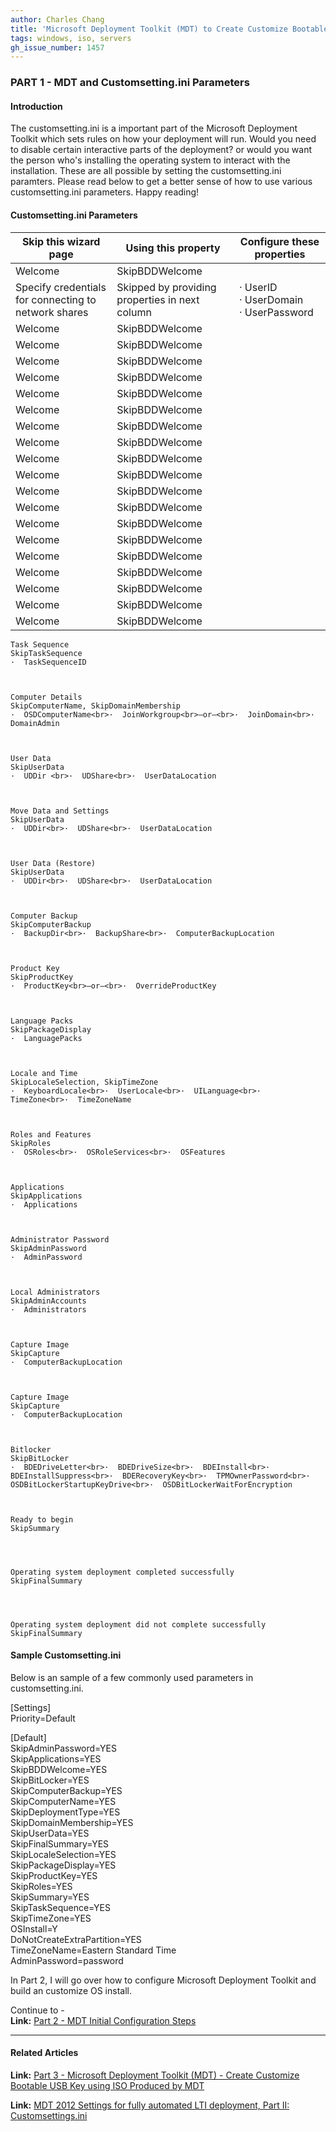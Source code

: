 ```yaml
---
author: Charles Chang
title: 'Microsoft Deployment Toolkit (MDT) to Create Customize Bootable USB Key - Customsetting.ini'
tags: windows, iso, servers
gh_issue_number: 1457
---
```


### PART 1 - MDT and Customsetting.ini Parameters ###

#### Introduction ####
The customsetting.ini is a important part of the Microsoft Deployment Toolkit which sets rules on how your deployment will run. Would you need to disable certain interactive parts of the deployment? or would you want the person who's installing the operating system to interact with the installation. These are all possible by setting the customsetting.ini paramters. Please read below to get a better sense of how to use various customsetting.ini parameters. Happy reading!

#### Customsetting.ini Parameters ####

  |  Skip this wizard page  									          |  Using this property  								  |  		                         Configure these properties  |
  |-----------------------------------------------------------------------|-------------------------------------------------------|--------------------------------------------------------------|
  |  Welcome                											  |  SkipBDDWelcome       								  |								                                 |
  |   Specify credentials for connecting to network shares                |  Skipped by providing properties in next column       |    ·  UserID<BR>·  UserDomain<BR>·  UserPassword             |
  |  Welcome                |  SkipBDDWelcome       |                              |
  |  Welcome                |  SkipBDDWelcome       |                              |
  |  Welcome                |  SkipBDDWelcome       |                              |
  |  Welcome                |  SkipBDDWelcome       |                              |
  |  Welcome                |  SkipBDDWelcome       |                              |
  |  Welcome                |  SkipBDDWelcome       |                              |
  |  Welcome                |  SkipBDDWelcome       |                              |
  |  Welcome                |  SkipBDDWelcome       |                              |
  |  Welcome                |  SkipBDDWelcome       |                              |
  |  Welcome                |  SkipBDDWelcome       |                              |
  |  Welcome                |  SkipBDDWelcome       |                              |
  |  Welcome                |  SkipBDDWelcome       |                              |
  |  Welcome                |  SkipBDDWelcome       |                              |
  |  Welcome                |  SkipBDDWelcome       |                              |
  |  Welcome                |  SkipBDDWelcome       |                              |
  |  Welcome                |  SkipBDDWelcome       |                              |
  |  Welcome                |  SkipBDDWelcome       |                              |
  |  Welcome                |  SkipBDDWelcome       |                              |
  |  Welcome                |  SkipBDDWelcome       |                              |
  
    
    
  
  
 
  
   
    Task Sequence
    SkipTaskSequence
    ·  TaskSequenceID

  
     
    Computer Details
    SkipComputerName, SkipDomainMembership
    ·  OSDComputerName<br>·  JoinWorkgroup<br>–or–<br>·  JoinDomain<br>·  DomainAdmin

  
     
    User Data
    SkipUserData
    ·  UDDir <br>·  UDShare<br>·  UserDataLocation

  
     
    Move Data and Settings
    SkipUserData
    ·  UDDir<br>·  UDShare<br>·  UserDataLocation

  
     
    User Data (Restore)
    SkipUserData
    ·  UDDir<br>·  UDShare<br>·  UserDataLocation

  
     
    Computer Backup
    SkipComputerBackup
    ·  BackupDir<br>·  BackupShare<br>·  ComputerBackupLocation

  
     
    Product Key
    SkipProductKey
    ·  ProductKey<br>–or–<br>·  OverrideProductKey

  
     
    Language Packs
    SkipPackageDisplay
    ·  LanguagePacks

  
     
    Locale and Time
    SkipLocaleSelection, SkipTimeZone
    ·  KeyboardLocale<br>·  UserLocale<br>·  UILanguage<br>·  TimeZone<br>·  TimeZoneName

  
     
    Roles and Features
    SkipRoles
    ·  OSRoles<br>·  OSRoleServices<br>·  OSFeatures

  
     
    Applications
    SkipApplications
    ·  Applications

  
     
    Administrator Password
    SkipAdminPassword
    ·  AdminPassword

  
     
    Local Administrators
    SkipAdminAccounts
    ·  Administrators

  
     
    Capture Image
    SkipCapture
    ·  ComputerBackupLocation

  
     
    Capture Image
    SkipCapture
    ·  ComputerBackupLocation

  
     
    Bitlocker
    SkipBitLocker
    ·  BDEDriveLetter<br>·  BDEDriveSize<br>·  BDEInstall<br>·  BDEInstallSuppress<br>·  BDERecoveryKey<br>·  TPMOwnerPassword<br>·  OSDBitLockerStartupKeyDrive<br>·  OSDBitLockerWaitForEncryption

  
     
    Ready to begin
    SkipSummary
    

  
   
    Operating system deployment completed successfully
    SkipFinalSummary
    

  
   
    Operating system deployment did not complete successfully
    SkipFinalSummary
    

</table>


#### Sample Customsetting.ini ####

Below is an sample of a few commonly used parameters in customsetting.ini.<br>

[Settings] <br>
Priority=Default<br>

[Default] <br>
SkipAdminPassword=YES<br>
SkipApplications=YES<br>
SkipBDDWelcome=YES<br>
SkipBitLocker=YES<br>
SkipComputerBackup=YES<br>
SkipComputerName=YES<br>
SkipDeploymentType=YES<br>
SkipDomainMembership=YES<br>
SkipUserData=YES<br>
SkipFinalSummary=YES<br>
SkipLocaleSelection=YES<br>
SkipPackageDisplay=YES<br>
SkipProductKey=YES<br>
SkipRoles=YES<br>
SkipSummary=YES<br>
SkipTaskSequence=YES<br>
SkipTimeZone=YES<br>
OSInstall=Y<br>
DoNotCreateExtraPartition=YES<br>
TimeZoneName=Eastern Standard Time<br>
AdminPassword=password<br>

In Part 2, I will go over how to configure Microsoft Deployment Toolkit and build an customize OS install.

Continue to - <br>
**Link:** <A href=/blog/2018/09/12/Microsoft-Deployment-Toolkit-Initial-Configuration.html.md>Part 2 - MDT Initial Configuration Steps</a>
***
#### Related Articles ####
**Link:** <A href=/blog/2018/09/13/Microsoft-Deployment-Toolkit-Bootable-USB-Key.html.md>Part 3 - Microsoft Deployment Toolkit (MDT) - Create Customize Bootable USB Key using ISO Produced by MDT</a>

**Link:**  <a href="http://renshollanders.nl/2013/02/mdt-2012-settings-for-fully-automated-lti-deployment-part-ii-customsettings-ini/">MDT 2012 Settings for fully automated LTI deployment, Part II: Customsettings.ini</a>
